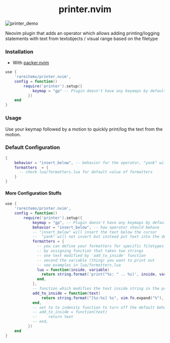 <h1 align="center"> printer.nvim </h1>

![printer_demo](https://user-images.githubusercontent.com/83038443/209416747-4f387f45-2901-4147-8397-bd4ac1fda58b.gif)

Neovim plugin that adds an operator which allows adding printing/logging statements with text from textobjects / visual range based on the filetype

### Installation

- With [packer.nvim](https://github.com/wbthomason/packer.nvim)

```lua
use {
    'rareitems/printer.nvim',
    config = function()
        require('printer').setup({
            keymap = "gp" -- Plugin doesn't have any keymaps by default
          })
    end
}
```

### Usage

Use your keymap followed by a motion to quickly print/log the text from the motion.

### Default Configuration

```lua
{
    behavior = "insert_below", -- behavior for the operator, "yank" will not insert but instead put text into the default '"' register
    formatters  = {
      -- check lua/formatters.lua for default value of formatters
    }
}
```

#### More Configuration Stuffs

```lua
use {
    'rareitems/printer.nvim',
    config = function()
        require('printer').setup({
            keymap = "gp", -- Plugin doesn't have any keymaps by default
            behavior = "insert_below", -- how operator should behave
            -- "insert_below" will insert the text below the cursor
            --  "yank" will not insert but instead put text into the default '"' register
            formatters = {
              -- you can define your formatters for specific filetypes
              -- by assigning function that takes two strings
              -- one text modified by 'add_to_inside' function
              -- second the variable (thing) you want to print out
              -- see examples in lua/formatters.lua
              lua = function(inside, variable)
                return string.format('print("%s: " .. %s)', inside, variable)
              end,
            },
            -- function which modifies the text inside string in the print statement, by default it adds the path and line number
            add_to_inside = function(text)
                return string.format("[%s:%s] %s", vim.fn.expand("%"), vim.fn.line("."), text)
            end,
            -- set to to indenity function to turn off the default behaviour
            -- add_to_inside = function(text)
            --     return text
            -- end,
          })
    end
}
```
